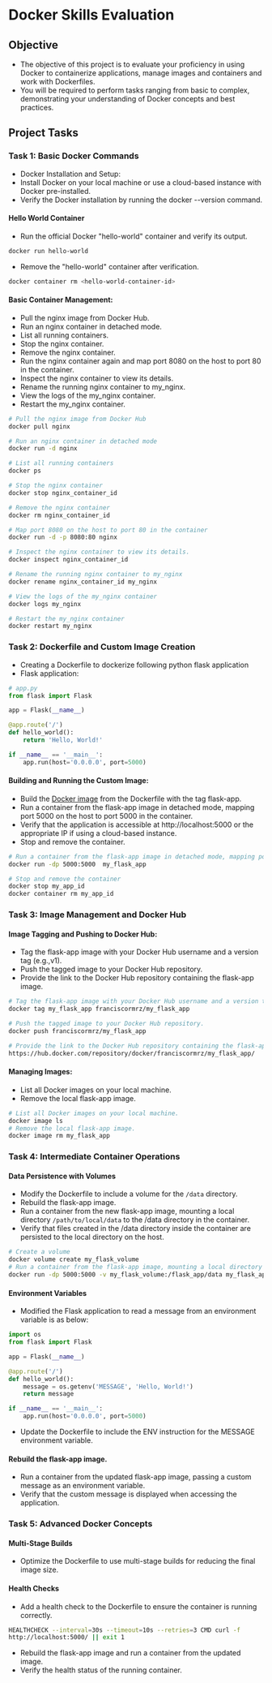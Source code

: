 # Docker Skills Evaluation
## Objective
- The objective of this project is to evaluate your proficiency in using Docker to
  containerize applications, manage images and containers and work with Dockerfiles.
- You will be required to perform tasks ranging from basic to complex, demonstrating your 
  understanding of Docker concepts and best practices.

## Project Tasks
### Task 1: Basic Docker Commands
- Docker Installation and Setup:
- Install Docker on your local machine or use a cloud-based instance with Docker
  pre-installed.
- Verify the Docker installation by running the docker --version command.

#### Hello World Container
  - Run the official Docker "hello-world" container and verify its output.
```bash
docker run hello-world
```
  - Remove the "hello-world" container after verification.
```bash
docker container rm <hello-world-container-id>
```

#### Basic Container Management:
- Pull the nginx image from Docker Hub.
- Run an nginx container in detached mode.
- List all running containers.
- Stop the nginx container.
- Remove the nginx container.
- Run the nginx container again and map port 8080 on the host to port 80 in the 
  container.
- Inspect the nginx container to view its details.
- Rename the running nginx container to my_nginx.
- View the logs of the my_nginx container.
- Restart the my_nginx container.

```bash
# Pull the nginx image from Docker Hub
docker pull nginx

# Run an nginx container in detached mode
docker run -d nginx

# List all running containers
docker ps

# Stop the nginx container
docker stop nginx_container_id

# Remove the nginx container
docker rm nginx_container_id

# Map port 8080 on the host to port 80 in the container
docker run -d -p 8080:80 nginx

# Inspect the nginx container to view its details.
docker inspect nginx_container_id

# Rename the running nginx container to my_nginx
docker rename nginx_container_id my_nginx

# View the logs of the my_nginx container
docker logs my_nginx

# Restart the my_nginx container
docker restart my_nginx
```

### Task 2: Dockerfile and Custom Image Creation
- Creating a Dockerfile to dockerize following python flask application
- Flask application:
```python
# app.py
from flask import Flask

app = Flask(__name__)

@app.route('/')
def hello_world():
    return 'Hello, World!'

if __name__ == '__main__':
    app.run(host='0.0.0.0', port=5000)

```

#### Building and Running the Custom Image:
- Build the [Docker image](./flask_app/Dockerfile) from the Dockerfile with the tag flask-app.
- Run a container from the flask-app image in detached mode, mapping port 5000 on the
  host to port 5000 in the container.
- Verify that the application is accessible at http://localhost:5000 or the appropriate IP if
  using a cloud-based instance.
- Stop and remove the container.

```bash
# Run a container from the flask-app image in detached mode, mapping port 5000 on the host to port 5000 in the container.
docker run -dp 5000:5000  my_flask_app

# Stop and remove the container
docker stop my_app_id
docker container rm my_app_id
```

### Task 3: Image Management and Docker Hub
#### Image Tagging and Pushing to Docker Hub:
- Tag the flask-app image with your Docker Hub username and a version tag (e.g.,v1).
- Push the tagged image to your Docker Hub repository.
- Provide the link to the Docker Hub repository containing the flask-app image.

```bash
# Tag the flask-app image with your Docker Hub username and a version tag (e.g.,v1).
docker tag my_flask_app franciscormrz/my_flask_app

# Push the tagged image to your Docker Hub repository.
docker push franciscormrz/my_flask_app

# Provide the link to the Docker Hub repository containing the flask-app image.
https://hub.docker.com/repository/docker/franciscormrz/my_flask_app/

```

#### Managing Images:
- List all Docker images on your local machine.
- Remove the local flask-app image.

```bash
# List all Docker images on your local machine.
docker image ls
# Remove the local flask-app image.
docker image rm my_flask_app
```

### Task 4: Intermediate Container Operations
#### Data Persistence with Volumes
- Modify the Dockerfile to include a volume for the `/data` directory.
- Rebuild the flask-app image.
- Run a container from the new flask-app image, mounting a local directory 
  `/path/to/local/data` to the /data directory in the container.
- Verify that files created in the /data directory inside the container are 
  persisted to the local directory on the host.

```bash
# Create a volume
docker volume create my_flask_volume
# Run a container from the flask-app image, mounting a local directory 
docker run -dp 5000:5000 -v my_flask_volume:/flask_app/data my_flask_app
```

#### Environment Variables
- Modified the Flask application to read a message from an environment variable 
  is as below:
```python
import os
from flask import Flask

app = Flask(__name__)

@app.route('/')
def hello_world():
    message = os.getenv('MESSAGE', 'Hello, World!')
    return message

if __name__ == '__main__':
    app.run(host='0.0.0.0', port=5000)
```
- Update the Dockerfile to include the ENV instruction for the MESSAGE environment
  variable.

#### Rebuild the flask-app image.
- Run a container from the updated flask-app image, passing a custom message as an
  environment variable.
- Verify that the custom message is displayed when accessing the application.


### Task 5: Advanced Docker Concepts
#### Multi-Stage Builds
- Optimize the Dockerfile to use multi-stage builds for reducing the final image size.

#### Health Checks
- Add a health check to the Dockerfile to ensure the container is running correctly.
```bash
HEALTHCHECK --interval=30s --timeout=10s --retries=3 CMD curl -f
http://localhost:5000/ || exit 1
```
- Rebuild the flask-app image and run a container from the updated image.
- Verify the health status of the running container.
